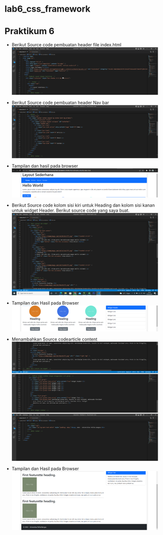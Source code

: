 # lab6_css_framework

# Praktikum 6

- Berikut Source code pembuatan header file index.html
  ![img 1](Screenshot/a.png)

- Berikut Source code pembuatan header Nav bar
  ![img 2](Screenshot/b.png)

- Tampilan dan hasil pada browser
  ![img 3](Screenshot/1.png)

- Berikut Source code kolom sisi kiri untuk Heading dan kolom sisi kanan untuk widget Header.
  Berikut source code yang saya buat.
  ![img 4](Screenshot/d.png)

- Tampilan dan Hasil pada Browser
  ![img 5](Screenshot/2.png)

- Menambahkan Source codearticle content
  ![img 6](Screenshot/e.png)
  ![img 7](Screenshot/f.png)
  ![img 8](Screenshot/g.png)

- Tampilan dan Hasil pada Browser
  ![img 9](Screenshot/3.png)
